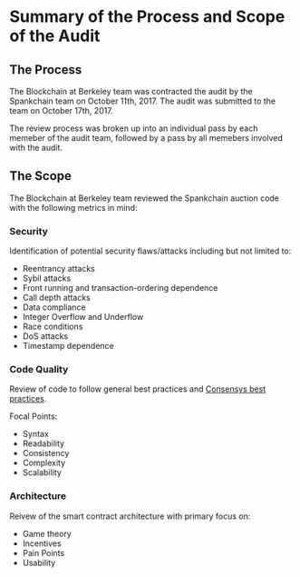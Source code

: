 
# Summary of the Process and Scope of the Audit

## The Process

The Blockchain at Berkeley team was contracted the audit by the Spankchain team on October 11th, 2017. The audit was submitted to the team on October 17th, 2017.

The review process was broken up into an individual pass by each memeber of the audit team, followed by a pass by all memebers involved with the audit.


## The Scope

The Blockchain at Berkeley team reviewed the Spankchain auction code with the following metrics in mind:

### Security 
Identification of potential security flaws/attacks including but not limited to: 
* Reentrancy attacks
* Sybil attacks
* Front running and transaction-ordering dependence
* Call depth attacks
* Data compliance
* Integer Overflow and Underflow
* Race conditions
* DoS attacks
* Timestamp dependence


### Code Quality
Review of code to follow general best practices and [Consensys best practices](https://github.com/ConsenSys/smart-contract-best-practices).

Focal Points:
* Syntax
* Readability
* Consistency
* Complexity
* Scalability

### Architecture
Reivew of the smart contract architecture with primary focus on:
* Game theory
* Incentives
* Pain Points
* Usability
